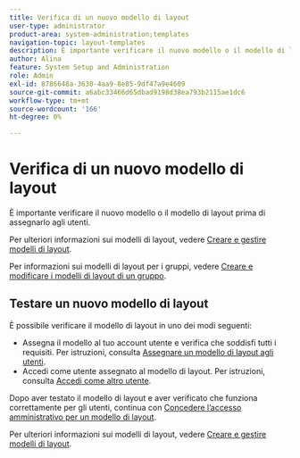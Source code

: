 ```yaml
---
title: Verifica di un nuovo modello di layout
user-type: administrator
product-area: system-administration;templates
navigation-topic: layout-templates
description: È importante verificare il nuovo modello o il modello di layout prima di assegnarlo agli utenti.
author: Alina
feature: System Setup and Administration
role: Admin
exl-id: 8786648a-3630-4aa9-8e85-9df47a9e4609
source-git-commit: a6abc33466d65dbad9198d38ea793b2115ae1dc6
workflow-type: tm+mt
source-wordcount: '166'
ht-degree: 0%

---
```


# Verifica di un nuovo modello di layout

È importante verificare il nuovo modello o il modello di layout prima di assegnarlo agli utenti.

Per ulteriori informazioni sui modelli di layout, vedere [Creare e gestire modelli di layout](../../../administration-and-setup/customize-workfront/use-layout-templates/create-and-manage-layout-templates.md).

Per informazioni sui modelli di layout per i gruppi, vedere [Creare e modificare i modelli di layout di un gruppo](../../../administration-and-setup/manage-groups/work-with-group-objects/create-and-modify-a-groups-layout-templates.md).

## Testare un nuovo modello di layout

È possibile verificare il modello di layout in uno dei modi seguenti:

* Assegna il modello al tuo account utente e verifica che soddisfi tutti i requisiti. Per istruzioni, consulta [Assegnare un modello di layout agli utenti](../../../administration-and-setup/customize-workfront/use-layout-templates/assign-users-to-layout-template.md#assign).
* Accedi come utente assegnato al modello di layout. Per istruzioni, consulta [Accedi come altro utente](../../../administration-and-setup/add-users/create-and-manage-users/log-in-as-another-user.md).

Dopo aver testato il modello di layout e aver verificato che funziona correttamente per gli utenti, continua con [Concedere l’accesso amministrativo per un modello di layout](../../../administration-and-setup/customize-workfront/use-layout-templates/grant-admin-access-layout-template.md).

Per ulteriori informazioni sui modelli di layout, vedere [Creare e gestire modelli di layout](../../../administration-and-setup/customize-workfront/use-layout-templates/create-and-manage-layout-templates.md).

